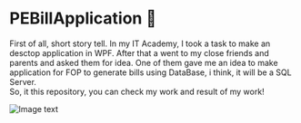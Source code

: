 # PEBillApplication 🧾
First of all, short story tell. In my IT Academy, I took a task to make an desctop application in WPF. After that a went to my close friends and parents and asked 
them for idea. One of them gave me an idea to make application for FOP to generate bills using DataBase, i think, it will be a SQL Server.
<br> So, it this repository, you can check my work and result of my work!



![Image text](https://github.com/GTeasera/PEBillApplication/blob/main/preview.png)
